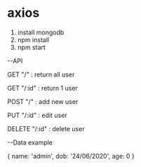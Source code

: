 # axios
1. install mongodb
2. npm install
3. npm start

--API

GET "/" : return all user

GET "/:id" : return 1 user

POST "/" : add new user

PUT "/:id" : edit user

DELETE "/:id" : delete user

--Data example

{
  name: 'admin',
  dob: '24/06/2020',
  age: 0
}
